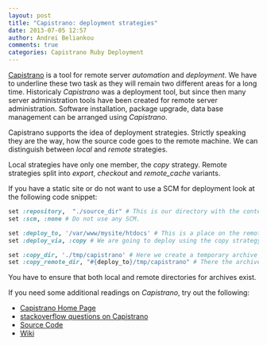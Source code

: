 ```yaml
---
layout: post
title: "Capistrano: deployment strategies"
date: 2013-07-05 12:57
author: Andrei Beliankou
comments: true
categories: Capistrano Ruby Deployment
---
```


[Capistrano](http://www.capistranorb.com) is a  tool for remote server _automation_ and _deployment_. We have to underline these two task as they will remain two different areas for a long time. Historicaly *Capistrano* was a deployment tool, but since then many server administration tools have been created for remote server administration. Software installation, package upgrade, data base management can be arranged using *Capistrano*.

Capistrano supports the idea of deployment strategies. Strictly speaking they are the way, how the source code goes to the remote machine. We can distinguish between _local_ and _remote_ strategies.

Local strategies have only one member, the _copy_ strategy. Remote strategies split into _export_, _checkout_ and *remote_cache* variants.

If you have a static site or do not want to use a SCM for deployment look at the following code snippet:

``` ruby
set :repository,  "./source_dir" # This is our directory with the content to be deployed.
set :scm, :none # Do not use any SCM.

set :deploy_to, '/var/www/mysite/htdocs' # This is a place on the remote machine.
set :deploy_via, :copy # We are going to deploy using the copy strategy.

set :copy_dir, './tmp/capistrano' # Here we create a temporary archive with our content.
set :copy_remote_dir, "#{deploy_to}/tmp/capistrano" # There the archive will be copied.

```

You have to ensure that both local and remote directories for archives exist.

If you need some additional readings on *Capistrano*, try out the following:

  * [Capistrano Home Page](http://www.capistranorb.com)
  * [stackoverflow questions on Capistrano](http://stackoverflow.com/questions/tagged/capistrano)
  * [Source Code](https://github.com/capistrano/capistrano)
  * [Wiki](https://github.com/capistrano/capistrano/wiki)
